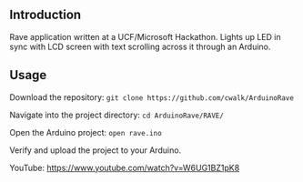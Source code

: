 ## Introduction

Rave application written at a UCF/Microsoft Hackathon. Lights up LED in sync with LCD screen with text scrolling across it through an Arduino.

## Usage

Download the repository: `git clone https://github.com/cwalk/ArduinoRave`

Navigate into the project directory: `cd ArduinoRave/RAVE/`

Open the Arduino project: `open rave.ino`

Verify and upload the project to your Arduino.

YouTube: https://www.youtube.com/watch?v=W6UG1BZ1pK8
